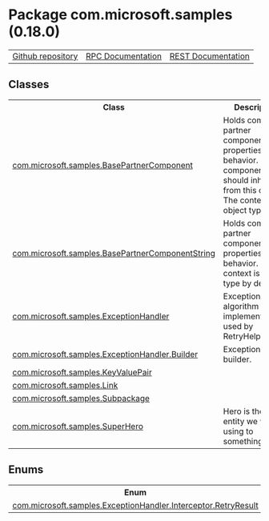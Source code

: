 # Package com.microsoft.samples (0.18.0)
<table>
   <tr>
     <td><a href="https://github.com/googleapis/google-cloud-java/tree/main/java-apikeys/google-cloud-apikeys/src/main/java/com/microsoft/samples">Github repository</a></td>
     <td><a href="https://cloud.google.com/api-keys/docs/reference/rpc">RPC Documentation</a></td>
     <td><a href="https://cloud.google.com/api-keys/docs/reference/rest">REST Documentation</a></td>
   </tr>
 </table>

## Classes
<table>
   <tr>
     <th>
Class</th>
     <th>
Description</th>
<tr>
<td><a href="https://cloud.google.com/java/docs/reference/google-cloud-apikeys/latest/com.microsoft.samples.BasePartnerComponent">com.microsoft.samples.BasePartnerComponent</a></td>
<td>
Holds common partner component properties and behavior. All components should inherit from this
 class. The context object type.</td>
   </tr>
<tr>
<td><a href="https://cloud.google.com/java/docs/reference/google-cloud-apikeys/latest/com.microsoft.samples.BasePartnerComponentString">com.microsoft.samples.BasePartnerComponentString</a></td>
<td>
Holds common partner component properties and behavior. The context is string type by default.</td>
   </tr>
<tr>
<td><a href="https://cloud.google.com/java/docs/reference/google-cloud-apikeys/latest/com.microsoft.samples.ExceptionHandler">com.microsoft.samples.ExceptionHandler</a></td>
<td>
Exception retry algorithm implementation used by <xref uid="RetryHelper" data-throw-if-not-resolved="false">RetryHelper</xref>.</td>
   </tr>
<tr>
<td><a href="https://cloud.google.com/java/docs/reference/google-cloud-apikeys/latest/com.microsoft.samples.ExceptionHandler.Builder">com.microsoft.samples.ExceptionHandler.Builder</a></td>
<td>
ExceptionHandler builder.</td>
   </tr>
<tr>
<td><a href="https://cloud.google.com/java/docs/reference/google-cloud-apikeys/latest/com.microsoft.samples.KeyValuePair">com.microsoft.samples.KeyValuePair</a></td>
<td>
</td>
   </tr>
<tr>
<td><a href="https://cloud.google.com/java/docs/reference/google-cloud-apikeys/latest/com.microsoft.samples.Link">com.microsoft.samples.Link</a></td>
<td>
</td>
   </tr>
<tr>
<td><a href="https://cloud.google.com/java/docs/reference/google-cloud-apikeys/latest/com.microsoft.samples.Subpackage">com.microsoft.samples.Subpackage</a></td>
<td>
</td>
   </tr>
<tr>
<td><a href="https://cloud.google.com/java/docs/reference/google-cloud-apikeys/latest/com.microsoft.samples.SuperHero">com.microsoft.samples.SuperHero</a></td>
<td>
Hero is the main entity we will be using to something</td>
   </tr>
 </table>

## Enums
<table>
   <tr>
     <th>
Enum</th>
     <th>
Description</th>
<tr>
<td><a href="https://cloud.google.com/java/docs/reference/google-cloud-apikeys/latest/com.microsoft.samples.ExceptionHandler.Interceptor.RetryResult">com.microsoft.samples.ExceptionHandler.Interceptor.RetryResult</a></td>
<td>
</td>
   </tr>
 </table>

